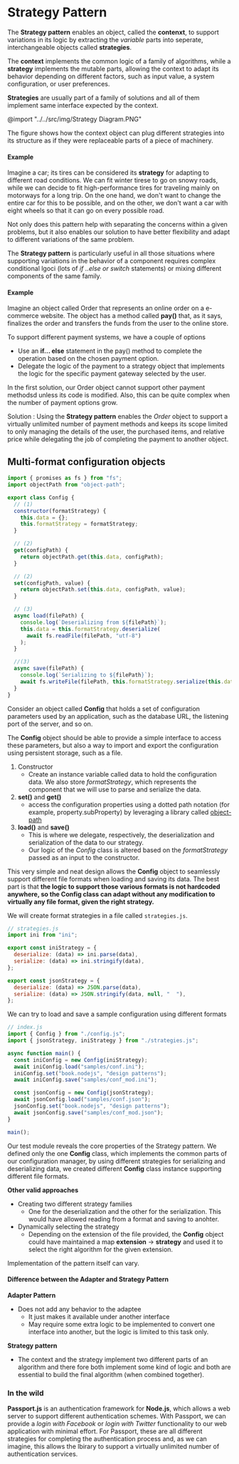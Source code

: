 # Strategy Pattern

The **Strategy pattern** enables an object, called the **contenxt**, to support variations in its logic by extracting the _variable_ parts into seperate, interchangeable objects called **strategies**.

The **context** implements the common logic of a family of algorithms, while a **strategy** implements the mutable parts, allowing the context to adapt its behavior depending on different factors, such as input value, a system configuration, or user preferences.

**Strategies** are usually part of a family of solutions and all of them implement same interface expected by the context.

@import "../../src/img/Strategy Diagram.PNG"

The figure shows how the context object can plug different strategies into its structure as if they were replaceable parts of a piece of machinery.

#### Example

Imagine a car; its tires can be considered its **strategy** for adapting to different road conditions. We can fit winter tirese to go on snowy roads, while we can decide to fit high-performance tires for traveling mainly on motorways for a long trip. On the one hand, we don't want to change the entire car for this to be possible, and on the other, we don't want a car with eight wheels so that it can go on every possible road.

Not only does this pattern help with separating the concerns within a given problems, but it also enables our solution to have better flexibility and adapt to different variations of the same problem.

The **Strategy pattern** is particularly useful in all those situations where supporting variations in the behavior of a component requires complex conditional lgoci (lots of _if ..else or switch_ statements) or mixing different components of the same family.

#### Example

Imagine an object called Order that represents an online order on a e-commerce website. The object has a method called **pay()** that, as it says, finalizes the order and transfers the funds from the user to the online store.

To support different payment systems, we have a couple of options

- Use an **if... else** statement in the pay() method to complete the operation based on the chosen payment option.
- Delegate the logic of the payment to a strategy object that implements the logic for the specific payment gateway selected by the user.

In the first solution, our Order object cannot support other payment methodsd unless its code is modified. Also, this can be quite complex when the number of payment options grow.

Solution : Using the **Strategy pattern** enables the _Order_ object to support a virtually unlimited number of payment methods and keeps its scope limited to only managing the details of the user, the purchased items, and relative price while delegating the job of completing the payment to another object.

## Multi-format configuration objects

```javascript
import { promises as fs } from "fs";
import objectPath from "object-path";

export class Config {
  // (1)
  constructor(formatStrategy) {
    this.data = {};
    this.formatStrategy = formatStrategy;
  }

  // (2)
  get(configPath) {
    return objectPath.get(this.data, configPath);
  }

  // (2)
  set(configPath, value) {
    return objectPath.set(this.data, configPath, value);
  }

  // (3)
  async load(filePath) {
    console.log(`Deserializing from ${filePath}`);
    this.data = this.formatStrategy.deserialize(
      await fs.readFile(filePath, "utf-8")
    );
  }

  //(3)
  async save(filePath) {
    console.log(`Serializing to ${filePath}`);
    await fs.writeFile(filePath, this.formatStrategy.serialize(this.data));
  }
}
```

Consider an object called **Config** that holds a set of configuration parameters used by an application, such as the database URL, the listening port of the server, and so on.

The **Config** object should be able to provide a simple interface to access these parameters, but also a way to import and export the configuration using persistent storage, such as a file.

1. Constructor
   - Create an instance variable called data to hold the configuration data. We also store _formatStrategy_, which represents the component that we will use to parse and serialize the data.
2. **set()** and **get()**
   - access the configuration properties using a dotted path notation (for example, property.subProperty) by leveraging a library called [object-path](https://www.npmjs.com/package/object-path)
3. **load()** and **save()**
   - This is where we delegate, respectively, the deserialization and serialization of the data to our strategy.
   - Our logic of the _Config_ class is altered based on the _formatStrategy_ passed as an input to the constructor.

This very simple and neat design allows the **Config** object to seamlessly support different file formats when loading and saving its data. The best part is that **the logic to support those various formats is not hardcoded anywhere, so the Config class can adapt without any modification to virtually any file format, given the right strategy.**

We will create format strategies in a file called `strategies.js`.

```javascript
// strategies.js
import ini from "ini";

export const iniStrategy = {
  deserialize: (data) => ini.parse(data),
  serialize: (data) => ini.stringify(data),
};

export const jsonStrategy = {
  deserialize: (data) => JSON.parse(data),
  serialize: (data) => JSON.stringify(data, null, "  "),
};
```

We can try to load and save a sample configuration using different formats

```javascript
// index.js
import { Config } from "./config.js";
import { jsonStrategy, iniStrategy } from "./strategies.js";

async function main() {
  const iniConfig = new Config(iniStrategy);
  await iniConfig.load("samples/conf.ini");
  iniConfig.set("book.nodejs", "design patterns");
  await iniConfig.save("samples/conf_mod.ini");

  const jsonConfig = new Config(jsonStrategy);
  await jsonConfig.load("samples/conf.json");
  jsonConfig.set("book.nodejs", "design patterns");
  await jsonConfig.save("samples/conf_mod.json");
}

main();
```

Our test module reveals the core properties of the Strategy pattern. We defined only the one **Config** class, which implements the common parts of our configuration manager, by using different strategies for serializing and deserializing data, we created different **Config** class instance supporting different file formats.

**Other valid approaches**

- Creating two different strategy families
  - One for the deserialization and the other for the serialization. This would have allowed reading from a format and saving to anohter.
- Dynamically selecting the strategy
  - Depending on the extension of the file provided, the **Config** object could have maintained a map **extension** -> **strategy** and used it to select the right algorithm for the given extension.

Implementation of the pattern itself can vary.

#### Difference between the Adapter and Strategy Pattern

**Adapter Pattern**

- Does not add any behavior to the adaptee
  - It just makes it available under another interface
  - May require some extra logic to be implemented to convert one interface into another, but the logic is limited to this task only.

**Strategy pattern**

- The context and the strategy implement two different parts of an algorithm and there fore both implement some kind of logic and both are essential to build the final algorithm (when combined together).

### In the wild

**Passport.js** is an authentication framework for **Node.js**, which allows a web server to support different authentication schemes. With Passport, we can provide a _login with Facebook_ or _login with Twitter_ functionality to our web application with minimal effort.
For Passport, these are all different strategies for completing the authentication process and, as we can imagine, this allows the lbirary to support a virtually unlimited number of authentication services.
